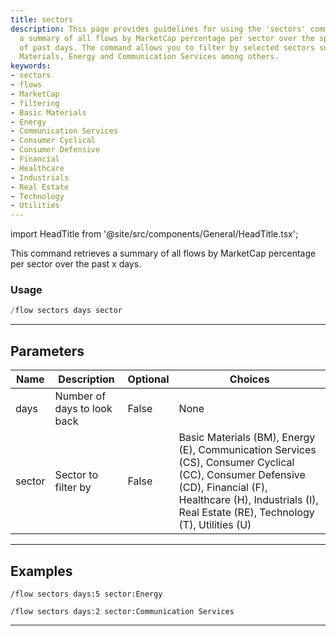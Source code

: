 ```yaml
---
title: sectors
description: This page provides guidelines for using the 'sectors' command to retrieve
  a summary of all flows by MarketCap percentage per sector over the specified number
  of past days. The command allows you to filter by selected sectors such as Basic
  Materials, Energy and Communication Services among others.
keywords:
- sectors
- flows
- MarketCap
- filtering
- Basic Materials
- Energy
- Communication Services
- Consumer Cyclical
- Consumer Defensive
- Financial
- Healthcare
- Industrials
- Real Estate
- Technology
- Utilities
---
```


import HeadTitle from '@site/src/components/General/HeadTitle.tsx';

<HeadTitle title="sectors - Flow - Discord - Reference | OpenBB Bot Docs" />

This command retrieves a summary of all flows by MarketCap percentage per sector over the past x days.

### Usage

```python wordwrap
/flow sectors days sector
```

---

## Parameters

| Name | Description | Optional | Choices |
| ---- | ----------- | -------- | ------- |
| days | Number of days to look back | False | None |
| sector | Sector to filter by | False | Basic Materials (BM), Energy (E), Communication Services (CS), Consumer Cyclical (CC), Consumer Defensive (CD), Financial (F), Healthcare (H), Industrials (I), Real Estate (RE), Technology (T), Utilities (U) |


---

## Examples

```
/flow sectors days:5 sector:Energy
```

```
/flow sectors days:2 sector:Communication Services
```

---
